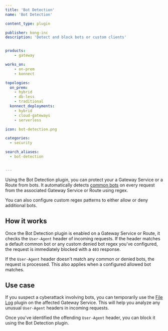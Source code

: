 ```yaml
---
title: 'Bot Detection'
name: 'Bot Detection'

content_type: plugin

publisher: kong-inc
description: 'Detect and block bots or custom clients'


products:
    - gateway

works_on:
    - on-prem
    - konnect

topologies:
  on_prem:
    - hybrid
    - db-less
    - traditional
  konnect_deployments:
    - hybrid
    - cloud-gateways
    - serverless

icon: bot-detection.png

categories:
  - security

search_aliases:
  - bot-detection


---
```


Using the Bot Detection plugin, you can protect your a Gateway Service or a Route from bots. It automatically detects [common bots](https://github.com/Kong/kong/blob/master/kong/plugins/bot-detection/rules.lua) on every request from the associated Gateway Service or Route using regex.

You can also configure custom regex patterns to either allow or deny additional bots. 

## How it works

Once the Bot Detection plugin is enabled on a Gateway Service or Route, it checks the `User-Agent` header of incoming requests. If the header matches a default common bot or any custom denied bot regex you've configured, the request is immediately blocked with a `403` response.

If the `User-Agent` header doesn't match any common or denied bots, the request is processed. This also applies when a configured allowed bot matches.

## Use case

If you suspect a cyberattack involving bots, you can temporarily use the [File Log](/plugins/file-log/) plugin on the affected Gateway Service. This will help you analyze any unusual `User-Agent` headers in incoming requests. 

Once you've identified the offending `User-Agent` header, you can block it using the Bot Detection plugin.



